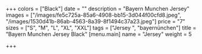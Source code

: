 +++
colors = ["Black"]
date = ""
description = "Bayern Munchen Jersey"
images = ["/images/fe5c725a-85a6-4908-bb15-3d044f00cfd8.jpeg", "/images/1530d41b-86ab-4563-8a39-8f1494c37a23.jpeg"]
price = "7"
sizes = ["S", "M", "L", "XL", "XXL"]
tags = ["Jersey ", "bayernünchen"]
title = "Bayern Munchen Jersey Black"
[menu.main]
name = "Jersey"
weight = 5

+++
